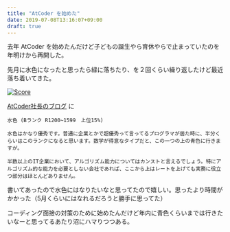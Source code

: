 ```yaml
---
title: "AtCoder を始めた"
date: 2019-07-08T13:16:07+09:00
draft: true
---
```


去年 AtCoder を始めたんだけど子どもの誕生やら育休やらで止まっていたのを年明けから再開した。

先月に水色になったと思ったら緑に落ちたり、を２回くらい繰り返したけど最近落ち着いてきた。

[![Score](https://atcoder.jp/users/takecian)]('/images/atcoder_20190708')

[AtCoder社長のブログ](http://chokudai.hatenablog.com/entry/2019/02/11/155904) に

```
水色 (Bランク R1200~1599　上位15%)

水色はかなり優秀です。普通に企業とかで超優秀って言ってるプログラマが居た時に、半分くらいはこのランクになると思います。数学が得意なタイプだと、この一つの上の青色に行きますが。

半数以上のIT企業において、アルゴリズム能力についてはカンストと言えるでしょう。特にアルゴリズム的な能力を必要としない会社であれば、ここから上はレートを上げても実務に役立つ部分はほとんどありません。
```

書いてあったので水色にはなりたいなと思ってたので嬉しい。思ったより時間がかかった（5月くらいにはなれるだろうと勝手に思ってた）

コーディング面接の対策のために始めたんだけど年内に青色くらいまでは行きたいなーと思ってるあたり沼にハマりつつある。
